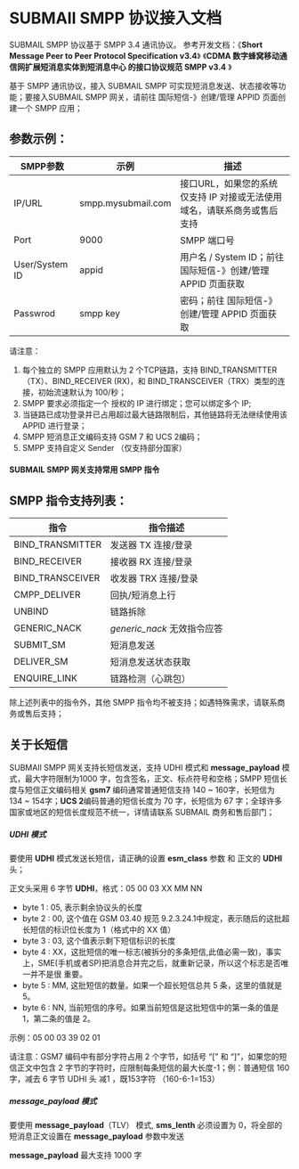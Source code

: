 # SUBMAIl SMPP 协议接入文档

SUBMAIL SMPP 协议基于 SMPP 3.4 通讯协议。 
参考开发文档：《**Short Message Peer to Peer Protocol Specification v3.4**》 《**CDMA 数字蜂窝移动通信网扩展短消息实体到短消息中心 的接口协议规范 SMPP v3.4** 》



基于 SMPP 通讯协议，接入 SUBMAIL SMPP 可实现短消息发送、状态接收等功能；要接入SUBMAIL SMPP 网关，请前往 国际短信-》创建/管理 APPID 页面创建一个 SMPP 应用；



## 参数示例：

| SMPP参数       | 示例               | 描述                                                         |
| -------------- | ------------------ | ------------------------------------------------------------ |
| IP/URL         | smpp.mysubmail.com | 接口URL，如果您的系统仅支持 IP 对接或无法使用域名，请联系商务或售后支持 |
| Port           | 9000               | SMPP 端口号                                                  |
| User/System ID | appid              | 用户名 / System ID；前往 国际短信-》创建/管理 APPID 页面获取 |
| Passwrod       | smpp key           | 密码；前往  国际短信-》创建/管理 APPID 页面获取              |

请注意：

1. 每个独立的 SMPP 应用默认为 2 个TCP链路，支持 BIND_TRANSMITTER（TX）、BIND_RECEIVER (RX)，和 BIND_TRANSCEIVER（TRX）类型的连接，初始流速默认为 100/秒；
2. SMPP 要求必须指定一个 授权的 IP 进行绑定；您可以绑定多个 IP;
3. 当链路已成功登录并已占用超过最大链路限制后，其他链路将无法继续使用该 APPID 进行登录；
4. SMPP 短消息正文编码支持 GSM 7 和 UCS 2编码；
5. SMPP 支持自定义 Sender （仅支持部分国家）



#### SUBMAIL SMPP 网关支持常用 SMPP 指令

## SMPP 指令支持列表：

| 指令             | 指令描述                    |
| ---------------- | --------------------------- |
| BIND_TRANSMITTER | 发送器 TX 连接/登录         |
| BIND_RECEIVER    | 接收器 RX 连接/登录         |
| BIND_TRANSCEIVER | 收发器 TRX 连接/登录        |
| CMPP_DELIVER     | 回执/短消息上行             |
| UNBIND           | 链路拆除                    |
| GENERIC_NACK     | *generic_nack* 无效指令应答 |
| SUBMIT_SM        | 短消息发送                  |
| DELIVER_SM       | 短消息发送状态获取          |
| ENQUIRE_LINK     | 链路检测（心跳包）          |

除上述列表中的指令外，其他 SMPP 指令均不被支持；如遇特殊需求，请联系商务或售后支持；



## 关于长短信

SUBMAIl SMPP 网关支持长短信发送，支持 UDHI 模式和 **message_payload** 模式，最大字符限制为1000 字，包含签名，正文、标点符号和空格；SMPP 短信长度与短信正文编码相关 **gsm7** 编码通常普通短信支持 140 ~ 160字，长短信为 134 ~ 154字；**UCS 2**编码普通的短信长度为 70 字，长短信为 67 字；全球许多国家或地区的短信长度规范不统一，详情请联系 SUBMAIL 商务和售后部门；

##### UDHI 模式

要使用 **UDHI** 模式发送长短信，请正确的设置 **esm_class** 参数 和 正文的 **UDHI** 头；

正文头采用 6 字节 **UDHI**，格式：05 00 03 XX MM NN

- byte 1 : 05, 表示剩余协议头的长度
- byte 2 : 00, 这个值在 GSM 03.40 规范 9.2.3.24.1中规定，表示随后的这批超长短信的标识位长度为 1（格式中的 XX 值）
- byte 3 : 03, 这个值表示剩下短信标识的长度
- byte 4 : XX，这批短信的唯一标志(被拆分的多条短信,此值必需一致)，事实上，SME(手机或者SP)把消息合并完之后，就重新记录，所以这个标志是否唯 一并不是很 重要。
- byte 5 : MM, 这批短信的数量。如果一个超长短信总共 5 条，这里的值就是 5。
- byte 6 : NN, 当前短信的序号。如果当前短信是这批短信中的第一条的值是 1，第二条的值是 2。

示例：05 00 03 39 02 01

请注意：GSM7 编码中有部分字符占用 2 个字节，如括号 “[” 和 “]”，如果您的短信正文中包含 2 字节的字符时，应限制每条短信的最大长度-1；例：普通短信 160 字，减去 6 字节 UDHI 头 减1 ，既153字符 （160-6-1=153）



##### message_payload 模式

要使用 **message_payload**（TLV） 模式, **sms_lenth** 必须设置为 0，将全部的短消息正文设置在 **message_payload** 参数中发送

**message_payload** 最大支持 1000 字

